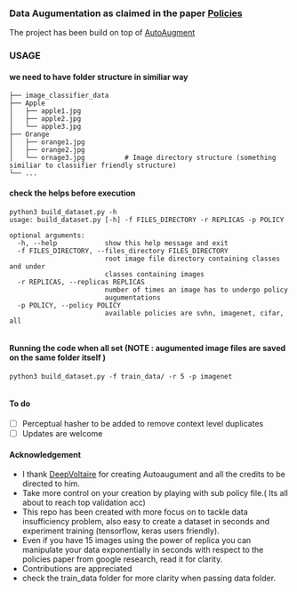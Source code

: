 ### Data Augumentation as claimed in the paper [Policies](https://arxiv.org/abs/1805.09501)
The project has been build on top of [AutoAugment](https://github.com/DeepVoltaire/AutoAugment)

### USAGE
#### we need to have folder structure in similiar way

    ├── image_classifier_data
    ├── Apple                    
    │   ├── apple1.jpg          
    │   ├── apple2.jpg         
    │   └── apple3.jpg              
    ├── Orange                    
    │   ├── orange1.jpg          
    │   ├── orange2.jpg         
    │   └── ornage3.jpg          # Image directory structure (something similiar to classifier friendly structure) 
    └── ...
    
 
#### check the helps before execution
```
python3 build_dataset.py -h
usage: build_dataset.py [-h] -f FILES_DIRECTORY -r REPLICAS -p POLICY

optional arguments:
  -h, --help            show this help message and exit
  -f FILES_DIRECTORY, --files_directory FILES_DIRECTORY
                        root image file directory containing classes and under
                        classes containing images
  -r REPLICAS, --replicas REPLICAS
                        number of times an image has to undergo policy
                        augumentations
  -p POLICY, --policy POLICY
                        available policies are svhn, imagenet, cifar, all


```
#### Running the code when all set (NOTE : augumented image files are saved on the same folder itself )
```
python3 build_dataset.py -f train_data/ -r 5 -p imagenet


```

#### To do
- [ ] Perceptual hasher to be added to remove context level duplicates
- [ ] Updates are welcome

#### Acknowledgement
 - I thank [DeepVoltaire](https://github.com/DeepVoltaire/AutoAugment) for creating Autoaugument and all the credits to be directed to him.
 - Take more control on your creation by playing with sub policy file.( Its all about to reach top validation acc)
 - This repo has been created with more focus on to tackle data insufficiency problem, also easy to create a dataset in seconds and experiment training (tensorflow, keras users friendly). 
 - Even if you have 15 images using the power of replica you can manipulate your data exponentially in seconds with respect to the policies paper from google research, read it for clarity.
 - Contributions are appreciated
 - check the train_data folder for more clarity when passing data folder.
  
